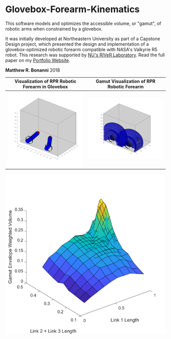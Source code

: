 # Glovebox-Forearm-Kinematics
This software models and optimizes the accessible volume, or "gamut", of robotic arms when constrained by a glovebox.

It was initially developed at Northeastern University as part of a Capstone Design project, which presented the design and implementation of a glovebox-optimized robotic forearm compatible with NASA's Valkyrie R5 robot. This research was supported by [NU's RIVeR Laboratory](http://www.robot.neu.edu "RIVeR Laboratory Homepage"). Read the full paper on my [Portfolio Website](https://www.matthewbonanni.weebly.com "Matthew Bonanni").

__Matthew R. Bonanni__
2018

| Visualization of RPR Robotic Forearm in Glovebox | Gamut Visualization of RPR Robotic Forearm |
|-|-|
| ![arms](resources/rpr.png "Visualization of RPR Robotic Forearm in Glovebox") | ![gamut](resources/gamut.png "Gamut Visualization of RPR Robotic Forearm") |

![optimization](resources/optimization.png "Optimization Surface of RPR Robotic Forearm")

